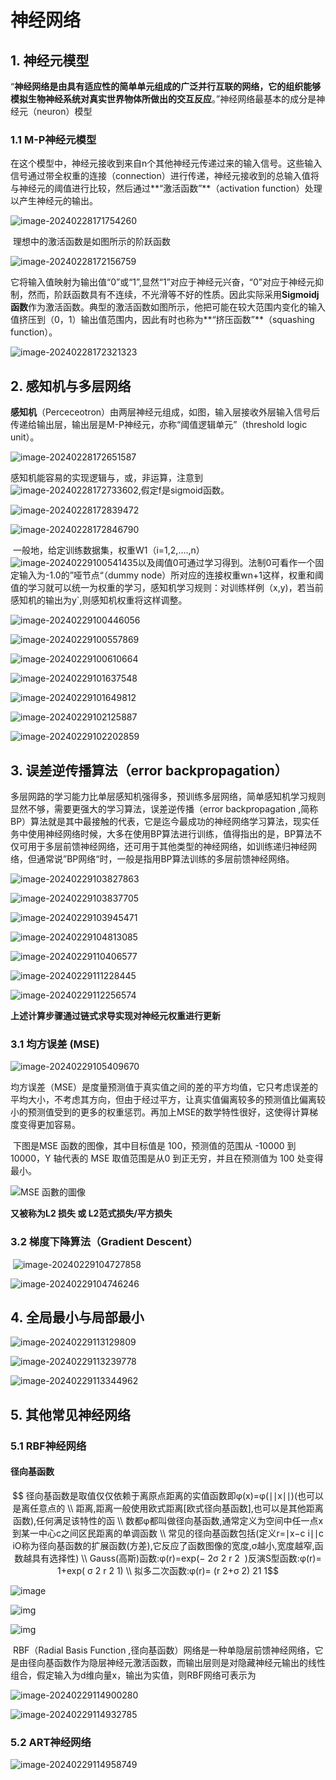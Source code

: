 # 神经网络

## 1. 神经元模型

​	“**神经网络是由具有适应性的简单单元组成的广泛并行互联的网络，它的组织能够模拟生物神经系统对真实世界物体所做出的交互反应**。”神经网络最基本的成分是神经元（neuron）模型

### 1.1 M-P神经元模型

​	在这个模型中，神经元接收到来自n个其他神经元传递过来的输入信号。这些输入信号通过带全权重的连接（connection）进行传递，神经元接收到的总输入值将与神经元的阈值进行比较，然后通过**“激活函数”**（activation function）处理以产生神经元的输出。

![image-20240228171754260](https://raw.githubusercontent.com/kaisersama112/typora_image/master/assetsimage-20240228171754260.png)

​	理想中的激活函数是如图所示的阶跃函数

![image-20240228172156759](https://raw.githubusercontent.com/kaisersama112/typora_image/master/assetsimage-20240228172156759.png)

​	它将输入值映射为输出值“0”或“1”,显然“1”对应于神经元兴奋，“0”对应于神经元抑制，然而，阶跃函数具有不连续，不光滑等不好的性质。因此实际采用**Sigmoidj函数**作为激活函数。典型的激活函数如图所示，他把可能在较大范围内变化的输入值挤压到（0，1）输出值范围内，因此有时也称为**“挤压函数”**（squashing function）。

![image-20240228172321323](https://raw.githubusercontent.com/kaisersama112/typora_image/master/assetsimage-20240228172321323.png)

## 2. 感知机与多层网络

**感知机**（Perceceotron）由两层神经元组成，如图，输入层接收外层输入信号后传递给输出层，输出层是M-P神经元，亦称“阈值逻辑单元”（threshold logic unit）。

![image-20240228172651587](https://raw.githubusercontent.com/kaisersama112/typora_image/master/assetsimage-20240228172651587.png)

感知机能容易的实现逻辑与，或，非运算，注意到![image-20240228172733602](https://raw.githubusercontent.com/kaisersama112/typora_image/master/assetsimage-20240228172733602.png),假定f是sigmoid函数。

![image-20240228172839472](https://raw.githubusercontent.com/kaisersama112/typora_image/master/assetsimage-20240228172839472.png)

![image-20240228172846790](https://raw.githubusercontent.com/kaisersama112/typora_image/master/assetsimage-20240228172846790.png)

​	一般地，给定训练数据集，权重W1（i=1,2,....,n）![image-20240229100541435](https://raw.githubusercontent.com/kaisersama112/typora_image/master/assetsimage-20240229100541435.png)以及阈值0可通过学习得到。法制0可看作一个固定输入为-1.0的”哑节点“（dummy node）所对应的连接权重wn+1这样，权重和阈值的学习就可以统一为权重的学习，感知机学习规则：对训练样例（x,y)，若当前感知机的输出为y`,则感知机权重将这样调整。

![image-20240229100446056](https://raw.githubusercontent.com/kaisersama112/typora_image/master/assetsimage-20240229100446056.png)

![image-20240229100557869](https://raw.githubusercontent.com/kaisersama112/typora_image/master/assetsimage-20240229100557869.png)

![image-20240229100610664](https://raw.githubusercontent.com/kaisersama112/typora_image/master/assetsimage-20240229100610664.png)

![image-20240229101637548](https://raw.githubusercontent.com/kaisersama112/typora_image/master/assetsimage-20240229101637548.png)

![image-20240229101649812](https://raw.githubusercontent.com/kaisersama112/typora_image/master/assetsimage-20240229101649812.png)

![image-20240229102125887](https://raw.githubusercontent.com/kaisersama112/typora_image/master/assetsimage-20240229102125887.png)

![image-20240229102202859](https://raw.githubusercontent.com/kaisersama112/typora_image/master/assetsimage-20240229102202859.png)

## 3. 误差逆传播算法（error backpropagation）

​	多层网路的学习能力比单层感知机强得多，预训练多层网络，简单感知机学习规则显然不够，需要更强大的学习算法，误差逆传播（error backpropagation ,简称BP）算法就是其中最接触的代表，它是迄今最成功的神经网络学习算法，现实任务中使用神经网络时候，大多在使用BP算法进行训练，值得指出的是，BP算法不仅可用于多层前馈神经网络，还可用于其他类型的神经网络，如训练递归神经网络，但通常说”BP网络“时，一般是指用BP算法训练的多层前馈神经网络。

![image-20240229103827863](https://raw.githubusercontent.com/kaisersama112/typora_image/master/assetsimage-20240229103827863.png)

![image-20240229103837705](https://raw.githubusercontent.com/kaisersama112/typora_image/master/assetsimage-20240229103837705.png)

![image-20240229103945471](https://raw.githubusercontent.com/kaisersama112/typora_image/master/assetsimage-20240229103945471.png)

![image-20240229104813085](https://raw.githubusercontent.com/kaisersama112/typora_image/master/assetsimage-20240229104813085.png)

![image-20240229110406577](https://raw.githubusercontent.com/kaisersama112/typora_image/master/assetsimage-20240229110406577.png)

![image-20240229111228445](https://raw.githubusercontent.com/kaisersama112/typora_image/master/assetsimage-20240229111228445.png)

![image-20240229112256574](https://raw.githubusercontent.com/kaisersama112/typora_image/master/assetsimage-20240229112256574.png)

**上述计算步骤通过链式求导实现对神经元权重进行更新**

### 3.1 均方误差 (MSE)

![image-20240229105409670](https://raw.githubusercontent.com/kaisersama112/typora_image/master/assetsimage-20240229105409670.png)

​	均方误差（MSE）是度量预测值于真实值之间的差的平方均值，它只考虑误差的平均大小，不考虑其方向，但由于经过平方，让真实值偏离较多的预测值比偏离较小的预测值受到的更多的权重惩罚。再加上MSE的数学特性很好，这使得计算梯度变得更加容易。

​	下图是MSE 函数的图像，其中目标值是 100，预测值的范围从 -10000 到 10000，Y 轴代表的 MSE 取值范围是从0 到正无穷，并且在预测值为 100 处变得最小。

![MSE 函數的圖像](https://raw.githubusercontent.com/kaisersama112/typora_image/master/assetsimage-8.png)

**又被称为L2 损失 或 L2范式损失/平方损失**

### 3.2 梯度下降算法（Gradient Descent）

​	![image-20240229104727858](https://raw.githubusercontent.com/kaisersama112/typora_image/master/assetsimage-20240229104727858.png)

![image-20240229104746246](https://raw.githubusercontent.com/kaisersama112/typora_image/master/assetsimage-20240229104746246.png)

## 4. 全局最小与局部最小

![image-20240229113129809](https://raw.githubusercontent.com/kaisersama112/typora_image/master/assetsimage-20240229113129809.png)

![image-20240229113239778](https://raw.githubusercontent.com/kaisersama112/typora_image/master/assetsimage-20240229113239778.png)

![image-20240229113344962](https://raw.githubusercontent.com/kaisersama112/typora_image/master/assetsimage-20240229113344962.png)

## 5.  其他常见神经网络

### 5.1 RBF神经网络

#### 径向基函数

$$
径向基函数是取值仅仅依赖于离原点距离的实值函数即φ(x)=φ(∣∣x∣∣)(也可以是离任意点的 \\
距离,距离一般使用欧式距离[欧式径向基函数],也可以是其他距离函数),任何满足该特性的函 \\
数都φ都叫做径向基函数,通常定义为空间中任一点x到某一中心c之间区民距离的单调函数 \\
常见的径向基函数包括(定义r=∣x−c i​∣∣c i​ O称为径向基函数的扩展函数(方差),它反应了函数图像的宽度,σ越小,宽度越窄,函数越具有选择性) \\
Gauss(高斯)函数:φ(r)=exp(− 2σ 2 r 2 ​ )反演S型函数:φ(r)= 1+exp( σ 2 r 2 ​ 1​) \\
拟多二次函数:φ(r)= (r 2+σ 2) 21​ 1​
$$

![image](https://raw.githubusercontent.com/kaisersama112/typora_image/master/assetsassetsv2-001abd0f31fdfa9c3d4c62e87e2f7c60_720w.webp)

![img](https://raw.githubusercontent.com/kaisersama112/typora_image/master/assetsv2-8555687647e71365e5d2cbadea69b048_720w.webp)	

![img](https://raw.githubusercontent.com/kaisersama112/typora_image/master/assetsv2-001abd0f31fdfa9c3d4c62e87e2f7c60_720w.webp)

​	RBF（Radial Basis Function ,径向基函数）网络是一种单隐层前馈神经网络，它是由径向基函数作为隐层神经元激活函数，而输出层则是对隐藏神经元输出的线性组合，假定输入为d维向量x，输出为实值，则RBF网络可表示为

![image-20240229114900280](https://raw.githubusercontent.com/kaisersama112/typora_image/master/assetsimage-20240229114900280.png)

![image-20240229114932785](https://raw.githubusercontent.com/kaisersama112/typora_image/master/assetsimage-20240229114932785.png)

### 5.2 ART神经网络

![image-20240229114958749](https://raw.githubusercontent.com/kaisersama112/typora_image/master/assetsimage-20240229114958749.png)

